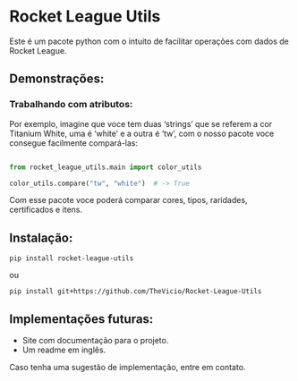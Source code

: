 # Rocket League Utils
Este é um pacote python com o intuito de facilitar operações com dados de Rocket League.

## Demonstrações:

### Trabalhando com atributos:
Por exemplo, imagine que voce tem duas ‘strings’ que se referem a cor Titanium White, uma é ‘white’ e a outra é ‘tw’, com 
o nosso pacote voce consegue facilmente compará-las:

```py

from rocket_league_utils.main import color_utils

color_utils.compare("tw", "white")  # -> True
```

Com esse pacote voce poderá comparar cores, tipos, raridades, certificados e itens.

## Instalação:
```
pip install rocket-league-utils
```
ou
```
pip install git+https://github.com/TheVicio/Rocket-League-Utils
```
## Implementações futuras:

- Site com documentação para o projeto.
- Um readme em inglês.

Caso tenha uma sugestão de implementação, entre em contato.